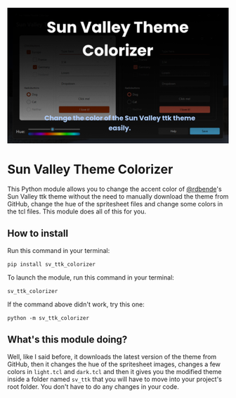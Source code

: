 <p align="center">
  <img width=700 src="https://github.com/Valer100/Sun-Valley-Theme-Colorizer/blob/main/screenshots/screenshot_hero_dark.png"/>
</p>

# Sun Valley Theme Colorizer

This Python module allows you to change the accent color of [@rdbende](https://github.com/rdbende)'s Sun Valley ttk theme without the need to manually download the theme from GitHub, change the hue of the spritesheet files and change some colors in the tcl files. This module does all of this for you.

## How to install
Run this command in your terminal:
```
pip install sv_ttk_colorizer
```

To launch the module, run this command in your terminal:
```
sv_ttk_colorizer
```

If the command above didn't work, try this one:
```
python -m sv_ttk_colorizer
```

## What's this module doing?
Well, like I said before, it downloads the latest version of the theme from GitHub, then it changes the hue of the spritesheet images, changes a few colors in ```light.tcl``` and ```dark.tcl``` and then it gives you the modified theme inside a folder named ```sv_ttk``` that you will have to move into your project's root folder. You don't have to do any changes in your code.
